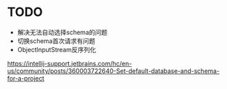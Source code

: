 # TODO 
* 解决无法自动选择schema的问题
* 切换schema首次请求有问题
* ObjectInputStream反序列化

https://intellij-support.jetbrains.com/hc/en-us/community/posts/360003722640-Set-default-database-and-schema-for-a-project